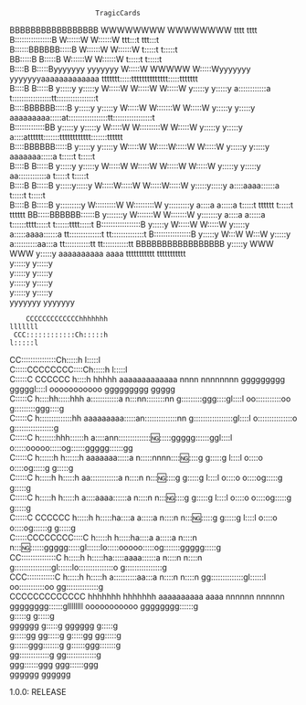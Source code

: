                          TragicCards                                                                                                                                                     
                                                                                                                                                                              
BBBBBBBBBBBBBBBBB                                 WWWWWWWW                           WWWWWWWW                                                tttt               tttt          
B::::::::::::::::B                                W::::::W                           W::::::W                                             ttt:::t            ttt:::t          
B::::::BBBBBB:::::B                               W::::::W                           W::::::W                                             t:::::t            t:::::t          
BB:::::B     B:::::B                              W::::::W                           W::::::W                                             t:::::t            t:::::t          
  B::::B     B:::::Byyyyyyy           yyyyyyy      W:::::W           WWWWW           W:::::Wyyyyyyy           yyyyyyyaaaaaaaaaaaaa  ttttttt:::::tttttttttttttt:::::ttttttt    
  B::::B     B:::::B y:::::y         y:::::y        W:::::W         W:::::W         W:::::W  y:::::y         y:::::y a::::::::::::a t:::::::::::::::::tt:::::::::::::::::t    
  B::::BBBBBB:::::B   y:::::y       y:::::y          W:::::W       W:::::::W       W:::::W    y:::::y       y:::::y  aaaaaaaaa:::::at:::::::::::::::::tt:::::::::::::::::t    
  B:::::::::::::BB     y:::::y     y:::::y            W:::::W     W:::::::::W     W:::::W      y:::::y     y:::::y            a::::atttttt:::::::tttttttttttt:::::::tttttt    
  B::::BBBBBB:::::B     y:::::y   y:::::y              W:::::W   W:::::W:::::W   W:::::W        y:::::y   y:::::y      aaaaaaa:::::a      t:::::t            t:::::t          
  B::::B     B:::::B     y:::::y y:::::y                W:::::W W:::::W W:::::W W:::::W          y:::::y y:::::y     aa::::::::::::a      t:::::t            t:::::t          
  B::::B     B:::::B      y:::::y:::::y                  W:::::W:::::W   W:::::W:::::W            y:::::y:::::y     a::::aaaa::::::a      t:::::t            t:::::t          
  B::::B     B:::::B       y:::::::::y                    W:::::::::W     W:::::::::W              y:::::::::y     a::::a    a:::::a      t:::::t    tttttt  t:::::t    tttttt
BB:::::BBBBBB::::::B        y:::::::y                      W:::::::W       W:::::::W                y:::::::y      a::::a    a:::::a      t::::::tttt:::::t  t::::::tttt:::::t
B:::::::::::::::::B          y:::::y                        W:::::W         W:::::W                  y:::::y       a:::::aaaa::::::a      tt::::::::::::::t  tt::::::::::::::t
B::::::::::::::::B          y:::::y                          W:::W           W:::W                  y:::::y         a::::::::::aa:::a       tt:::::::::::tt    tt:::::::::::tt
BBBBBBBBBBBBBBBBB          y:::::y                            WWW             WWW                  y:::::y           aaaaaaaaaa  aaaa         ttttttttttt        ttttttttttt  
                          y:::::y                                                                 y:::::y                                                                     
                         y:::::y                                                                 y:::::y                                                                      
                        y:::::y                                                                 y:::::y                                                                       
                       y:::::y                                                                 y:::::y                                                                        
                      yyyyyyy                                                                 yyyyyyy                                                                         
                                                                                                                                                                              
                                                                                                                                                                              
                                                                                                                                                                              
                                                                                                                                                                              
        CCCCCCCCCCCCChhhhhhh                                                                   lllllll                                                                        
     CCC::::::::::::Ch:::::h                                                                   l:::::l                                                                        
   CC:::::::::::::::Ch:::::h                                                                   l:::::l                                                                        
  C:::::CCCCCCCC::::Ch:::::h                                                                   l:::::l                                                                        
 C:::::C       CCCCCC h::::h hhhhh         aaaaaaaaaaaaa  nnnn  nnnnnnnn       ggggggggg   gggggl::::l    ooooooooooo      ggggggggg   ggggg                                  
C:::::C               h::::hh:::::hhh      a::::::::::::a n:::nn::::::::nn    g:::::::::ggg::::gl::::l  oo:::::::::::oo   g:::::::::ggg::::g                                  
C:::::C               h::::::::::::::hh    aaaaaaaaa:::::an::::::::::::::nn  g:::::::::::::::::gl::::l o:::::::::::::::o g:::::::::::::::::g                                  
C:::::C               h:::::::hhh::::::h            a::::ann:::::::::::::::ng::::::ggggg::::::ggl::::l o:::::ooooo:::::og::::::ggggg::::::gg                                  
C:::::C               h::::::h   h::::::h    aaaaaaa:::::a  n:::::nnnn:::::ng:::::g     g:::::g l::::l o::::o     o::::og:::::g     g:::::g                                   
C:::::C               h:::::h     h:::::h  aa::::::::::::a  n::::n    n::::ng:::::g     g:::::g l::::l o::::o     o::::og:::::g     g:::::g                                   
C:::::C               h:::::h     h:::::h a::::aaaa::::::a  n::::n    n::::ng:::::g     g:::::g l::::l o::::o     o::::og:::::g     g:::::g                                   
 C:::::C       CCCCCC h:::::h     h:::::ha::::a    a:::::a  n::::n    n::::ng::::::g    g:::::g l::::l o::::o     o::::og::::::g    g:::::g                                   
  C:::::CCCCCCCC::::C h:::::h     h:::::ha::::a    a:::::a  n::::n    n::::ng:::::::ggggg:::::gl::::::lo:::::ooooo:::::og:::::::ggggg:::::g                                   
   CC:::::::::::::::C h:::::h     h:::::ha:::::aaaa::::::a  n::::n    n::::n g::::::::::::::::gl::::::lo:::::::::::::::o g::::::::::::::::g                                   
     CCC::::::::::::C h:::::h     h:::::h a::::::::::aa:::a n::::n    n::::n  gg::::::::::::::gl::::::l oo:::::::::::oo   gg::::::::::::::g                                   
        CCCCCCCCCCCCC hhhhhhh     hhhhhhh  aaaaaaaaaa  aaaa nnnnnn    nnnnnn    gggggggg::::::gllllllll   ooooooooooo       gggggggg::::::g                                   
                                                                                        g:::::g                                     g:::::g                                   
                                                                            gggggg      g:::::g                         gggggg      g:::::g                                   
                                                                            g:::::gg   gg:::::g                         g:::::gg   gg:::::g                                   
                                                                             g::::::ggg:::::::g                          g::::::ggg:::::::g                                   
                                                                              gg:::::::::::::g                            gg:::::::::::::g                                    
                                                                                ggg::::::ggg                                ggg::::::ggg                                      
                                                                                   gggggg                                      gggggg
                                                                                                  
                                                                                                  
                                                                                                 
1.0.0:
RELEASE